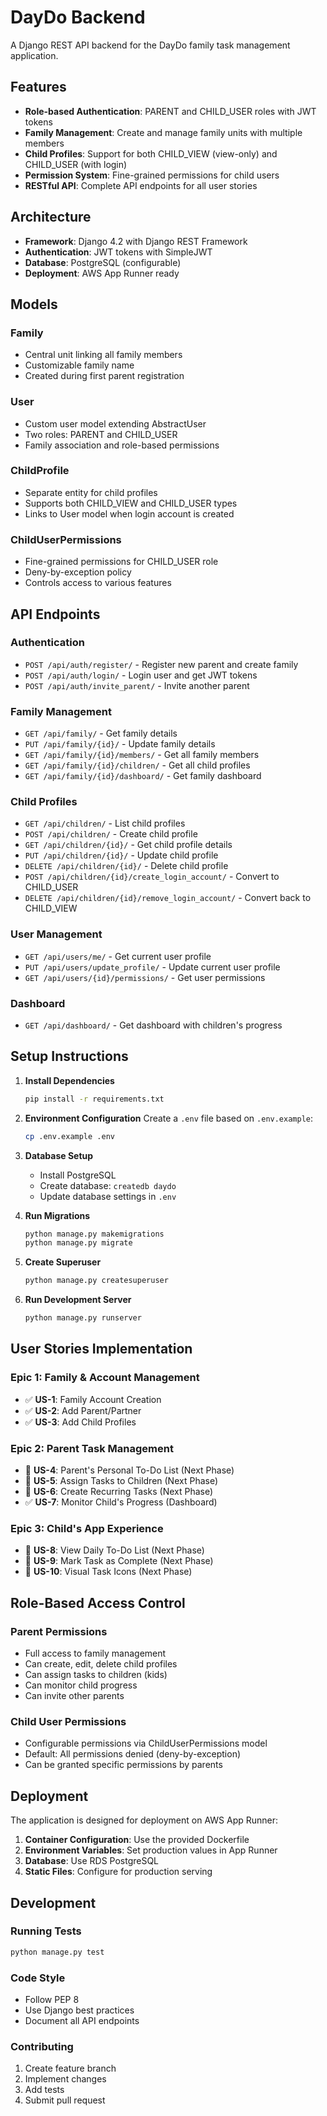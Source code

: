 # DayDo Backend

A Django REST API backend for the DayDo family task management application.

## Features

- **Role-based Authentication**: PARENT and CHILD_USER roles with JWT tokens
- **Family Management**: Create and manage family units with multiple members
- **Child Profiles**: Support for both CHILD_VIEW (view-only) and CHILD_USER (with login)
- **Permission System**: Fine-grained permissions for child users
- **RESTful API**: Complete API endpoints for all user stories

## Architecture

- **Framework**: Django 4.2 with Django REST Framework
- **Authentication**: JWT tokens with SimpleJWT
- **Database**: PostgreSQL (configurable)
- **Deployment**: AWS App Runner ready

## Models

### Family
- Central unit linking all family members
- Customizable family name
- Created during first parent registration

### User
- Custom user model extending AbstractUser
- Two roles: PARENT and CHILD_USER
- Family association and role-based permissions

### ChildProfile
- Separate entity for child profiles
- Supports both CHILD_VIEW and CHILD_USER types
- Links to User model when login account is created

### ChildUserPermissions
- Fine-grained permissions for CHILD_USER role
- Deny-by-exception policy
- Controls access to various features

## API Endpoints

### Authentication
- `POST /api/auth/register/` - Register new parent and create family
- `POST /api/auth/login/` - Login user and get JWT tokens
- `POST /api/auth/invite_parent/` - Invite another parent

### Family Management
- `GET /api/family/` - Get family details
- `PUT /api/family/{id}/` - Update family details
- `GET /api/family/{id}/members/` - Get all family members
- `GET /api/family/{id}/children/` - Get all child profiles
- `GET /api/family/{id}/dashboard/` - Get family dashboard

### Child Profiles
- `GET /api/children/` - List child profiles
- `POST /api/children/` - Create child profile
- `GET /api/children/{id}/` - Get child profile details
- `PUT /api/children/{id}/` - Update child profile
- `DELETE /api/children/{id}/` - Delete child profile
- `POST /api/children/{id}/create_login_account/` - Convert to CHILD_USER
- `DELETE /api/children/{id}/remove_login_account/` - Convert back to CHILD_VIEW

### User Management
- `GET /api/users/me/` - Get current user profile
- `PUT /api/users/update_profile/` - Update current user profile
- `GET /api/users/{id}/permissions/` - Get user permissions

### Dashboard
- `GET /api/dashboard/` - Get dashboard with children's progress

## Setup Instructions

1. **Install Dependencies**
   ```bash
   pip install -r requirements.txt
   ```

2. **Environment Configuration**
   Create a `.env` file based on `.env.example`:
   ```bash
   cp .env.example .env
   ```

3. **Database Setup**
   - Install PostgreSQL
   - Create database: `createdb daydo`
   - Update database settings in `.env`

4. **Run Migrations**
   ```bash
   python manage.py makemigrations
   python manage.py migrate
   ```

5. **Create Superuser**
   ```bash
   python manage.py createsuperuser
   ```

6. **Run Development Server**
   ```bash
   python manage.py runserver
   ```

## User Stories Implementation

### Epic 1: Family & Account Management
- ✅ **US-1**: Family Account Creation
- ✅ **US-2**: Add Parent/Partner
- ✅ **US-3**: Add Child Profiles

### Epic 2: Parent Task Management
- 🔄 **US-4**: Parent's Personal To-Do List (Next Phase)
- 🔄 **US-5**: Assign Tasks to Children (Next Phase)
- 🔄 **US-6**: Create Recurring Tasks (Next Phase)
- ✅ **US-7**: Monitor Child's Progress (Dashboard)

### Epic 3: Child's App Experience
- 🔄 **US-8**: View Daily To-Do List (Next Phase)
- 🔄 **US-9**: Mark Task as Complete (Next Phase)
- 🔄 **US-10**: Visual Task Icons (Next Phase)

## Role-Based Access Control

### Parent Permissions
- Full access to family management
- Can create, edit, delete child profiles
- Can assign tasks to children (kids)
- Can monitor child progress
- Can invite other parents

### Child User Permissions
- Configurable permissions via ChildUserPermissions model
- Default: All permissions denied (deny-by-exception)
- Can be granted specific permissions by parents

## Deployment

The application is designed for deployment on AWS App Runner:

1. **Container Configuration**: Use the provided Dockerfile
2. **Environment Variables**: Set production values in App Runner
3. **Database**: Use RDS PostgreSQL
4. **Static Files**: Configure for production serving

## Development

### Running Tests
```bash
python manage.py test
```

### Code Style
- Follow PEP 8
- Use Django best practices
- Document all API endpoints

### Contributing
1. Create feature branch
2. Implement changes
3. Add tests
4. Submit pull request
